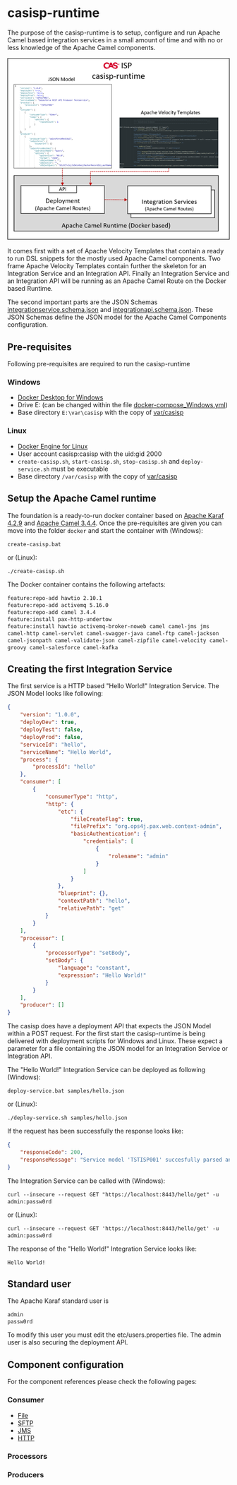 # casisp-runtime

The purpose of the casisp-runtime is to setup, configure and run Apache Camel based integration services in a small amount of time and with no or less knowledge of the Apache Camel components.

![alt text](casisp-runtime.png "Component overview")

It comes first with a set of Apache Velocity Templates that contain a ready to run DSL snippets for the mostly used Apache Camel components. Two frame Apache Velocity Templates contain further the skeleton for an Integration Service and an Integration API.
Finally an Integration Service and an Integration API will be running as an Apache Camel Route on the Docker based Runtime.

The second important parts are the JSON Schemas [integrationservice.schema.json](var/casisp/templates/integrationservice.schema.json) and [integrationapi.schema.json](var/casisp/templates/integrationapi.schema.json). These JSON Schemas define the JSON model for the Apache Camel Components configuration.

## Pre-requisites

Following pre-requisites are required to run the casisp-runtime

### Windows

- [Docker Desktop for Windows](https://hub.docker.com/editions/community/docker-ce-desktop-windows)
- Drive E: (can be changed within the file [docker-compose_Windows.yml](bin/docker/docker-compose_Windows.yml))
- Base directory `E:\var\casisp` with the copy of [var/casisp](var/casisp)

### Linux

- [Docker Engine for Linux](https://docs.docker.com/engine/install/)
- User account casisp:casisp with the uid:gid 2000
- `create-casisp.sh`, `start-casisp.sh`, `stop-casisp.sh` and `deploy-service.sh` must be executable
- Base directory `/var/casisp` with the copy of [var/casisp](var/casisp)

## Setup the Apache Camel runtime

The foundation is a ready-to-run docker container based on [Apache Karaf 4.2.9](https://karaf.apache.org/) and [Apache Camel 3.4.4](https://camel.apache.org/). Once the pre-requisites are given you can move into the folder `docker` and start the container with (Windows):

````
create-casisp.bat
````
or (Linux):
````
./create-casisp.sh
````
The Docker container contains the following artefacts:

````
feature:repo-add hawtio 2.10.1
feature:repo-add activemq 5.16.0
feature:repo-add camel 3.4.4
feature:install pax-http-undertow
feature:install hawtio activemq-broker-noweb camel camel-jms jms camel-http camel-servlet camel-swagger-java camel-ftp camel-jackson camel-jsonpath camel-validate-json camel-zipfile camel-velocity camel-groovy camel-salesforce camel-kafka
````
## Creating the first Integration Service

The first service is a HTTP based "Hello World!" Integration Service. The JSON Model looks like following:
````json
{
    "version": "1.0.0",
    "deployDev": true,
    "deployTest": false,
    "deployProd": false,
    "serviceId": "hello",
    "serviceName": "Hello World",
    "process": {
        "processId": "hello"
    },
    "consumer": [
        {
            "consumerType": "http",
            "http": {
                "etc": {
                    "fileCreateFlag": true,
                    "filePrefix": "org.ops4j.pax.web.context-admin",
                    "basicAuthentication": {
                        "credentials": [
                            {
                                "rolename": "admin"
                            }
                        ]
                    }
                },
                "blueprint": {},
                "contextPath": "hello",
                "relativePath": "get"
            }
        }
    ],
    "processor": [
        {
            "processorType": "setBody",
            "setBody": {
                "language": "constant",
                "expression": "Hello World!"
            }
        }
    ],
    "producer": []
}
````
The casisp does have a deployment API that expects the JSON Model within a POST request. For the first start the casisp-runtime is being delivered with deployment scripts for Windows and Linux. These expect a parameter for a file containing the JSON model for an Integration Service or Integration API.

The "Hello World!" Integration Service can be deployed as following (Windows):
````
deploy-service.bat samples/hello.json
````
or (Linux):
````
./deploy-service.sh samples/hello.json
````
If the request has been successfully the response looks like:
````json
{
    "responseCode": 200,
    "responseMessage": "Service model 'TSTISP001' succesfully parsed and deployment initiated."
}
````
The Integration Service can be called with (Windows):
````
curl --insecure --request GET "https://localhost:8443/hello/get" -u admin:passw0rd
````
or (Linux):
````
curl --insecure --request GET 'https://localhost:8443/hello/get' -u admin:passw0rd
````
The response of the "Hello World!" Integration Service looks like:
````
Hello World!
````
## Standard user
The Apache Karaf standard user is
````
admin
passw0rd
````
To modify this user you must edit the etc/users.properties file. The admin user is also securing the deployment API.
## Component configuration
For the component references please check the following pages:
### Consumer

- [File](doc/consumer.file.md)
- [SFTP](doc/consumer.sftp.md)
- [JMS](doc/consumer.jms.md)
- [HTTP](doc/consumer.http.md)

### Processors



### Producers

